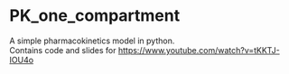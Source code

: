 # PK_one_compartment
A simple pharmacokinetics model in python.   
Contains code and slides for https://www.youtube.com/watch?v=tKKTJ-IOU4o
